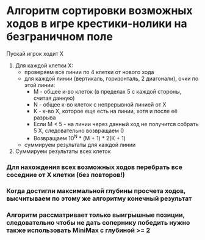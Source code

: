 # Алгоритм сортировки возможных ходов в игре крестики-нолики на безграничном поле
Пускай игрок ходит Х
1) Для каждой клетки Х:
    - проверяем все линии по 4 клетки от нового хода
    - для каждой линии (вертикаль, горизонталь, 2 диагонали), очки по этой линии:
        - М -  общее к-во клеток (в пределах 5 с каждой стороны, считая данную)
        - N - общее к-во клеток с непрерывной линией от Х
        - К - к-во Х, которое еще есть на линии, хотя и после её разрыва
        - Если М < 5  - на линии через данный ход не получится собрать 5 Х, следовательно возвращаем 0
        - Возвращаем 10<sup>N</sup> * (М + 1) * 2(К + 1)
    - суммируем результаты для каждой линии
2) Суммируем результаты всех клеток

### Для нахождения всех возможных ходов перебрать все соседние от Х клетки (без повторов!)

### Когда достигли максимальной глубины просчета ходов, высчитываем по этому же алгоритму конечный результат

### Алгоритм рассматривает только выигрышные позиции, следовательно чтобы не дать сопернику победить нужно также использовать MiniMax с глубиной >= 2 